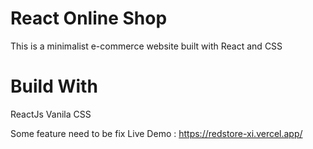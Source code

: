 # React Online Shop

This is a minimalist e-commerce website built with React and CSS

# Build With
ReactJs 
Vanila CSS

Some feature need to be fix
Live Demo : https://redstore-xi.vercel.app/
